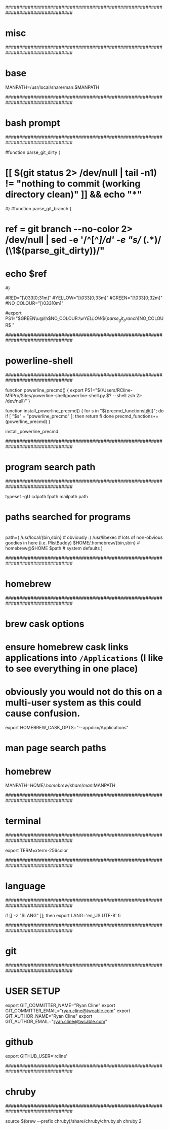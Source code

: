 ################################################################################
# misc
################################################################################

# base
MANPATH=/usr/local/share/man:$MANPATH


################################################################################
# bash prompt
################################################################################

#function parse_git_dirty {
#  [[ $(git status 2> /dev/null | tail -n1) != "nothing to commit (working directory clean)" ]] && echo "*"
#}
#function parse_git_branch {
#  ref = git branch --no-color 2> /dev/null | sed -e '/^[^*]/d' -e "s/* \(.*\)/ (\1$(parse_git_dirty))/"
#  echo $ref
#}

#RED="\[\033[0;31m\]"
#YELLOW="\[\033[0;33m\]"
#GREEN="\[\033[0;32m\]"
#NO_COLOUR="\[\033[0m\]"

#export PS1="$GREEN\u@\h$NO_COLOUR:\w$YELLOW\$(parse_git_branch)$NO_COLOUR\$ "


################################################################################
# powerline-shell
################################################################################

function powerline_precmd() {
  export PS1="$(/Users/RCline-MRPro/Sites/powerline-shell/powerline-shell.py $? --shell zsh 2> /dev/null)"
}

function install_powerline_precmd() {
  for s in "${precmd_functions[@]}"; do
    if [ "$s" = "powerline_precmd" ]; then
      return
    fi
  done
  precmd_functions+=(powerline_precmd)
}

install_powerline_precmd


################################################################################
# program search path
################################################################################

typeset -gU cdpath fpath mailpath path

#
# paths searched for programs
#

path=(
  /usr/local/{bin,sbin}      # obviously :)
  /usr/libexec               # lots of non-obvious goodies in here (i.e. PlistBuddy)
  $HOME/.homebrew/{bin,sbin} # homebrew@$HOME
  $path                      # system defaults
)


################################################################################
# homebrew
################################################################################

#
# brew cask options
#

# ensure homebrew cask links applications into `/Applications` (I like to see everything in one place)
# obviously you would not do this on a multi-user system as this could cause confusion.
export HOMEBREW_CASK_OPTS="--appdir=/Applications"

#
# man page search paths
#

# homebrew
MANPATH=$HOME/.homebrew/share/man:$MANPATH


################################################################################
# terminal
################################################################################

export TERM=xterm-256color


################################################################################
# language
################################################################################

if [[ -z "$LANG" ]]; then
  export LANG='en_US.UTF-8'
fi


################################################################################
# git
################################################################################

# USER SETUP
export GIT_COMMITTER_NAME="Ryan Cline"
export GIT_COMMITTER_EMAIL="ryan.cline@twcable.com"
export GIT_AUTHOR_NAME="Ryan Cline"
export GIT_AUTHOR_EMAIL="ryan.cline@twcable.com"

# github
export GITHUB_USER='rcline'


################################################################################
# chruby
################################################################################

source $(brew --prefix chruby)/share/chruby/chruby.sh
chruby 2

